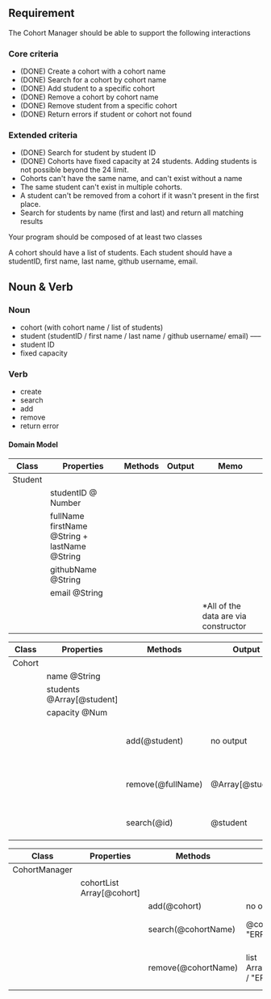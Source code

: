 ## Requirement

The Cohort Manager should be able to support the following interactions

### Core criteria

- (DONE) Create a cohort with a cohort name
- (DONE) Search for a cohort by cohort name
- (DONE) Add student to a specific cohort
- (DONE) Remove a cohort by cohort name
- (DONE) Remove student from a specific cohort
- (DONE) Return errors if student or cohort not found

### Extended criteria

- (DONE) Search for student by student ID
- (DONE) Cohorts have fixed capacity at 24 students. Adding students is not possible beyond the 24 limit.
- Cohorts can't have the same name, and can't exist without a name
- The same student can't exist in multiple cohorts.
- A student can't be removed from a cohort if it wasn't present in the first place.
- Search for students by name (first and last) and return all matching results

Your program should be composed of at least two classes

A cohort should have a list of students. Each student should have a studentID, first name, last name, github username, email.

## Noun & Verb

### Noun

- cohort (with cohort name / list of students)
- student (studentID / first name / last name / github username/ email)
  –––
- student ID
- fixed capacity

### Verb

- create
- search
- add
- remove
- return error

#### Domain Model

| Class   | Properties                                    | Methods | Output | Memo                                  |
| ------- | --------------------------------------------- | ------- | ------ | ------------------------------------- |
| Student |                                               |         |        |                                       |
|         | studentID @ Number                            |         |        |                                       |
|         | fullName firstName @String + lastName @String |         |        |                                       |
|         | githubName @String                            |         |        |                                       |
|         | email @String                                 |         |        |                                       |
|         |                                               |         |        | \*All of the data are via constructor |

| Class  | Properties                | Methods           | Output           | Memo                                                                                                   |
| ------ | ------------------------- | ----------------- | ---------------- | ------------------------------------------------------------------------------------------------------ |
| Cohort |                           |                   |                  |                                                                                                        |
|        | name @String              |                   |                  | via constructor                                                                                        |
|        | students @Array[@student] |                   |                  |                                                                                                        |
|        | capacity @Num             |
|        |                           | add(@student)     | no output        | students.push(@student) \*make sure that @Array[@student].length <= capacity or else "ERROR"           |
|        |                           | remove(@fullName) | @Array[@student] | students.includes(@fullName) ? {students.filter(student => student.fullName !=== @fullName)} : "ERROR" |
|        |                           | search(@id)       | @student         | same logic as search(@cohortName) in CohortManager class                                               |

| Class         | Properties                | Methods             | Output                        | Memo                                                                                                         |
| ------------- | ------------------------- | ------------------- | ----------------------------- | ------------------------------------------------------------------------------------------------------------ |
| CohortManager |                           |                     |                               |                                                                                                              |
|               | cohortList Array[@cohort] |                     |                               |                                                                                                              |
|               |                           | add(@cohort)        | no output                     | cohortList.push(@cohort)                                                                                     |
|               |                           | search(@cohortName) | @cohort / "ERROR"             | cohortList.find(cohort => cohort.name === @cohortName ? @cohort : "ERROR")                                   |
|               |                           | remove(@cohortName) | list Array[@cohort] / "ERROR" | cohortList.includes(@cohortName) ? {cohortList.filter(cohort => cohortList.name !=== @cohortName)} : "ERROR" |
